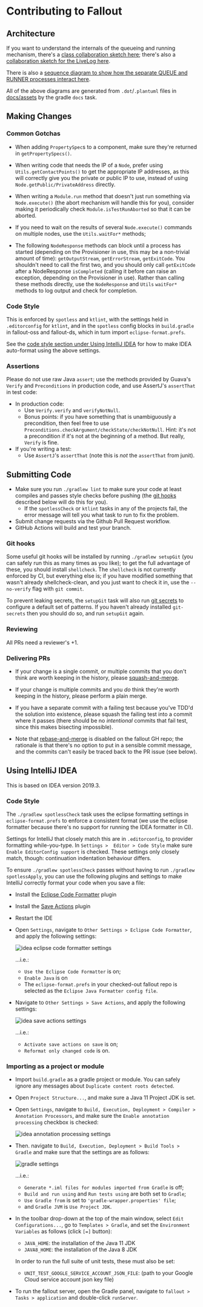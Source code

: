 # Contributing to Fallout

## Architecture

If you want to understand the internals of the queueing and running mechanism, there's a [class collaboration sketch here](docs/assets/TestRunner-collaborators.png); there's also a [collaboration sketch for the LiveLog here](docs/assets/LiveLog-collaborators.png).

There is also a [sequence diagram to show how the separate QUEUE and RUNNER processes interact here](docs/assets/queue-server-lifetime.png).

All of the above diagrams are generated from `.dot`/`.plantuml` files in [docs/assets](docs/assets) by the gradle `docs` task.

## Making Changes

### Common Gotchas

- When adding `PropertySpec`s to a component, make sure they're returned in `getPropertySpecs()`.

- When writing code that needs the IP of a `Node`, prefer using `Utils.getContactPoints()` to get the appropriate IP addresses, as this will correctly give you the private or public IP to use, instead of using `Node.getPublic/PrivateAddress` directly.

- When writing a `Module.run` method that doesn't just run something via `Node.execute()` (the abort mechanism will handle this for you), consider making it periodically check `Module.isTestRunAborted` so that it can be aborted.

- If you need to wait on the results of several `Node.execute()` commands on multiple nodes, use the `Utils.waitFor*` methods;

- The following `NodeResponse` methods can block until a process has started (depending on the Provisioner in use, this may be a non-trivial amount of time): `getOutputStream`, `getErrorStream`, `getExitCode`.  You shouldn't need to call the first two, and you should only call `getExitCode` after a NodeResponse `isCompleted` (calling it before can raise an exception, depending on the Provisioner in use).  Rather than calling these methods directly, use the `NodeResponse` and `Utils` `waitFor*` methods to log output and check for completion.

### Code Style

This is enforced by `spotless` and `ktlint`, with the settings held in `.editorconfig` for `ktlint`, and in the `spotless` config blocks in `build.gradle` in fallout-oss and fallout-ds, which in turn import `eclipse-format.prefs`.

See the [code style section under Using IntelliJ IDEA](#code-style-1) for how to make IDEA auto-format using the above settings.

### Assertions

Please do not use raw Java `assert`; use the methods provided by Guava's `Verify` and `Preconditions` in production code, and use AssertJ's `assertThat` in test code:

* In production code:
    * Use `Verify.verify` and `verifyNotNull`.
    * Bonus points: if you have something that is unambiguously a precondition, then feel free to use `Preconditions.checkArgument/checkState/checkNotNull`.  Hint: it's not a precondition if it's not at the beginning of a method.  But really, `Verify` is fine.
* If you're writing a test:
    * Use `AssertJ`'s `assertThat` (note this is _not_ the `assertThat` from junit).

## Submitting Code

- Make sure you run `./gradlew lint` to make sure your code at least compiles and passes style checks before pushing (the [git hooks](#git-hooks) described below will do this for you).
  - If the `spotlessCheck` or `ktlint` tasks in any of the projects fail, the error message will tell you what task to run to fix the problem.
- Submit change requests via the Github Pull Request workflow.
- GitHub Actions will build and test your branch.

### Git hooks

Some useful git hooks will be installed by running `./gradlew setupGit` (you can safely run this as many times as you like); to get the full advantage of these, you should install `shellcheck`.  The `shellcheck` is not currently enforced by CI, but everything else is; if you have modified something that wasn't already shellcheck-clean, and you just want to check it in, use the `--no-verify` flag with `git commit`.

To prevent leaking secrets, the `setupGit` task will also run [git secrets](https://github.com/awslabs/git-secrets) to configure a default set of patterns.  If you haven't already installed `git-secrets` then you should do so, and run `setupGit` again.

### Reviewing

All PRs need a reviewer's +1.

### Delivering PRs

- If your change is a single commit, or multiple commits that you don't think are worth keeping in the history, please [squash-and-merge](https://help.github.com/articles/about-pull-request-merges/#squash-and-merge-your-pull-request-commits).

- If your change is multiple commits and you _do_ think they're worth keeping in the history, please perform a plain merge.

- If you have a separate commit with a failing test because you've TDD'd the solution into existence, please squash the failing test into a commit where it passes (there should be no _intentional_ commits that fail test, since this makes bisecting impossible).

- Note that [rebase-and-merge](https://help.github.com/articles/about-pull-request-merges/#rebase-and-merge-your-pull-request-commits) is disabled on the fallout GH repo; the rationale is that there's no option to put in a sensible commit message, and the commits can't easily be traced back to the PR issue (see below).


## Using IntelliJ IDEA

This is based on IDEA version 2019.3.

### Code Style

The `./gradlew spotlessCheck` task uses the eclipse formatting settings in `eclipse-format.prefs` to enforce a consistent format (we use the eclipse formatter because there's no support for running the IDEA formatter in CI).

Settings for IntelliJ that closely match this are in `.editorconfig`, to provider formatting while-you-type.  In `Settings >  Editor > Code Style` make sure `Enable EditorConfig support` is checked.  These settings only closely match, though: continuation indentation behaviour differs.

To ensure `./gradlew spotlessCheck` passes without having to run `./gradlew spotlessApply`, you can use the following plugins and settings to make IntelliJ correctly format your code when you save a file:

* Install the [Eclipse Code Formatter](https://plugins.jetbrains.com/plugin/6546-eclipse-code-formatter) plugin
* Install the [Save Actions](https://plugins.jetbrains.com/plugin/7642-save-actions) plugin
* Restart the IDE

* Open `Settings`, navigate to `Other Settings > Eclipse Code Formatter`, and apply the following settings:

   ![idea eclipse code formatter settings](docs/assets/CONTRIBUTING/idea-eclipse-code-formatter-settings.png)

   ...i.e.:

   * `Use the Eclipse Code Formatter` is on;
   * `Enable Java` is on
   * The `eclipse-format.prefs` in your checked-out fallout repo is selected as the `Eclipse Java Formatter config file`.

* Navigate to `Other Settings > Save Actions`, and apply the following settings:

   ![idea save actions settings](docs/assets/CONTRIBUTING/idea-save-actions-settings.png)

   ...i.e.:

   * `Activate save actions on save` is on;
   * `Reformat only changed code` is on.

### Importing as a project or module

* Import `build.gradle` as a gradle project or module.  You can safely ignore any messages about `Duplicate content roots detected`.

* Open `Project Structure...`, and make sure a Java 11 Project JDK is set.

* Open `Settings`, navigate to `Build, Execution, Deployment > Compiler > Annotation Processors`, and make sure the `Enable annotation processing` checkbox is checked:

    ![idea annotation processing settings](docs/assets/CONTRIBUTING/idea-annotation-processing.png)

* Then. navigate to `Build, Execution, Deployment > Build Tools > Gradle` and make sure that the settings are as follows:

    ![gradle settings](docs/assets/CONTRIBUTING/idea-gradle-settings.png)

    ...i.e.:

    * `Generate *.iml files for modules imported from Gradle` is off;
    * `Build and run using` and `Run tests using` are both set to `Gradle`;
    * `Use Gradle from` is set to `'gradle-wrapper.properties' file`;
    * and `Gradle JVM` is `Use Project JDK`.

* In the toolbar drop-down at the top of the main window, select `Edit Configurations...`, go to `Templates > Gradle`, and set the `Environment Variables` as follows (click `[=]` button):

    * `JAVA_HOME`: the installation of the Java 11 JDK
    * `JAVA8_HOME`: the installation of the Java 8 JDK

    In order to run the full suite of unit tests, these must also be set:
    * `UNIT_TEST_GOOGLE_SERVICE_ACCOUNT_JSON_FILE`: (path to your Google Cloud service account json key file)

* To run the fallout server, open the Gradle panel, navigate to `fallout > Tasks > application` and double-click `runServer`.
